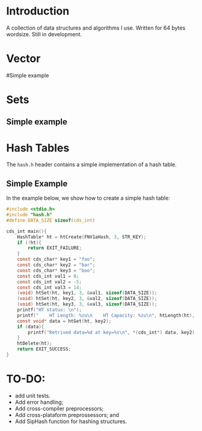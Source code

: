 # Introduction
A collection of data structures and algorithms I use. Written for 64 bytes wordsize. Still in development.

# Vector
#Simple example
# Sets
## Simple example

# Hash Tables
The `hash.h` header contains a simple implementation of a hash table.

## Simple Example
In the example below, we show how to create a simple hash table:
```c
#include <stdio.h>
#include "hash.h"
#define DATA_SIZE sizeof(cds_int)

cds_int main(){
    HashTable* ht = htCreate(FNV1aHash, 3, STR_KEY);
    if (!ht){
        return EXIT_FAILURE;
    }
    const cds_char* key1 = "foo";
    const cds_char* key2 = "bar";
    const cds_char* key3 = "boo";
    const cds_int val1 = 0;
    const cds_int val2 = -5;
    const cds_int val3 = 14;
    (void) htSet(ht, key1, 3, &val1, sizeof(DATA_SIZE));
    (void) htSet(ht, key2, 3, &val2, sizeof(DATA_SIZE));
    (void) htSet(ht, key3, 3, &val3, sizeof(DATA_SIZE));
    printf("HT status: \n");
    printf("    HT Length: %zu\n    HT Capacity: %zu\n", htLength(ht), htCapacity(ht));
    const void* data = htGet(ht, key2);
    if (data){
        printf("Retrived data=%d at key=%s\n", *(cds_int*) data, key2);
    }
    htDelete(ht);
    return EXIT_SUCCESS;
}
```

# TO-DO:
- add unit tests.
- Add error handling;
- Add cross-compiler preprocessors;
- Add cross-plataform preprossessors; and
- Add SipHash function for hashing structures.
